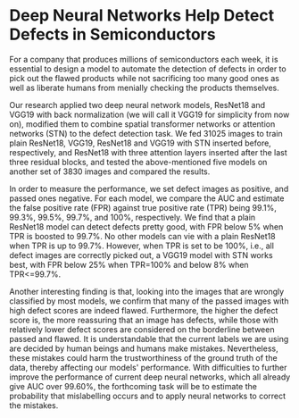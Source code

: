 # Deep Neural Networks Help Detect Defects in Semiconductors
For a company that produces millions of semiconductors each week, it is essential to design a model to automate the detection of defects in order to pick out the flawed products while not sacrificing too many good ones as well as liberate humans from menially checking the products themselves.

Our research applied two deep neural network models, ResNet18 and VGG19 with back normalization (we will call it VGG19 for simplicity from now on), modified them to combine spatial transformer networks or attention networks (STN) to the defect detection task. We fed 31025 images to train plain ResNet18, VGG19, ResNet18 and VGG19 with STN inserted before, respectively, and ResNet18 with three attention layers inserted after the last three residual blocks, and tested the above-mentioned five models on another set of 3830 images and compared the results.

In order to measure the performance, we set defect images as positive, and passed ones negative. For each model, we compare the AUC and estimate the false positive rate (FPR) against true positive rate (TPR) being 99.1%, 99.3%, 99.5%, 99.7%, and 100%, respectively. We find that a plain ResNet18 model can detect defects pretty good, with FPR below 5% when TPR is boosted to 99.7%. No other models can vie with a plain ResNet18 when TPR is up to 99.7%. However, when TPR is set to be 100%, i.e., all defect images are correctly picked out, a VGG19 model with STN works best, with FPR below 25% when TPR=100% and below 8% when TPR<=99.7%.

Another interesting finding is that, looking into the images that are wrongly classified by most models, we confirm that many of the passed images with high defect scores are indeed flawed. Furthermore, the higher the defect score is, the more reassuring that an image has defects, while those with relatively lower defect scores are considered on the borderline between passed and flawed. It is understandable that the current labels we are using are decided by human beings and humans make mistakes. Nevertheless, these mistakes could harm the trustworthiness of the ground truth of the data, thereby affecting our models' performance. With difficulties to further improve the performance of current deep neural networks, which all already give AUC over 99.60%, the forthcoming task will be to estimate the probability that mislabelling occurs and to apply neural networks to correct the mistakes.
